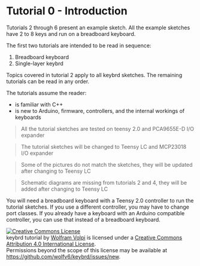 Tutorial 0 - Introduction
=========================
Tutorials 2 through 6 present an example sketch.
All the example sketches have 2 to 8 keys and run on a breadboard keyboard.

The first two tutorials are intended to be read in sequence:
 1. Breadboard keyboard
 2. Single-layer keybrd

Topics covered in tutorial 2 apply to all keybrd sketches.
The remaining tutorials can be read in any order.

The tutorials assume the reader:
* is familiar with C++
* is new to Arduino, firmware, controllers, and the internal workings of keyboards

<!-- todo -->
> All the tutorial sketches are tested on teensy 2.0 and PCA9655E-D I/O expander

> The tutorial sketches will be changed to Teensy LC and MCP23018 I/O expander

> Some of the pictures do not match the sketches, they will be updated after changing to Teensy LC

> Schematic diagrams are missing from tutorials 2 and 4, they will be added after changing to Teensy LC

You will need a breadboard keyboard with a Teensy 2.0 controller to run the tutorial sketches.
If you use a different controller, you may have to change port classes.
If you already have a keyboard with an Arduino compatible controller, you can use that instead of a breadboard keyboard.

<a rel="license" href="http://creativecommons.org/licenses/by/4.0/"><img alt="Creative Commons License" style="border-width:0" src="https://i.creativecommons.org/l/by/4.0/88x31.png" /></a><br /><span xmlns:dct="http://purl.org/dc/terms/" property="dct:title">keybrd tutorial</span> by <a xmlns:cc="http://creativecommons.org/ns#" href="https://github.com/wolfv6/keybrd" property="cc:attributionName" rel="cc:attributionURL">Wolfram Volpi</a> is licensed under a <a rel="license" href="http://creativecommons.org/licenses/by/4.0/">Creative Commons Attribution 4.0 International License</a>.<br />Permissions beyond the scope of this license may be available at <a xmlns:cc="http://creativecommons.org/ns#" href="https://github.com/wolfv6/keybrd/issues/new" rel="cc:morePermissions">https://github.com/wolfv6/keybrd/issues/new</a>.
